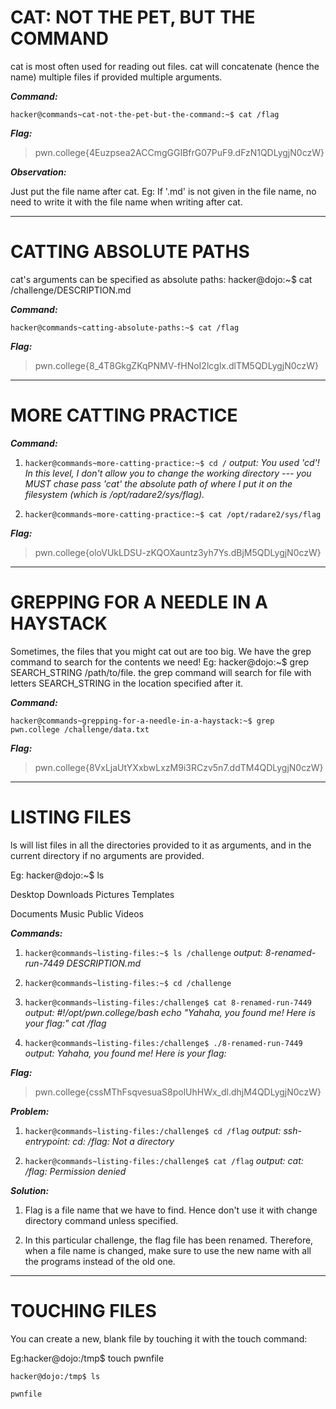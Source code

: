 # CAT: NOT THE PET, BUT THE COMMAND

cat is most often used for reading out files. cat will concatenate (hence the name) multiple files if provided multiple arguments.

***Command:***

`hacker@commands~cat-not-the-pet-but-the-command:~$ cat /flag`

***Flag:***

>pwn.college{4Euzpsea2ACCmgGGIBfrG07PuF9.dFzN1QDLygjN0czW}

***Observation:***

Just put the file name after cat. Eg: If '.md' is not given in the file name, no need to write it with the file name when writing after cat.
_____________________________________________________________________________________________________________________________________________

# CATTING ABSOLUTE PATHS

cat's arguments can be specified as absolute paths: hacker@dojo:~$ cat /challenge/DESCRIPTION.md

***Command:***

`hacker@commands~catting-absolute-paths:~$ cat /flag`

***Flag:***

>pwn.college{8_4T8GkgZKqPNMV-fHNoI2lcglx.dlTM5QDLygjN0czW}
________________________________________________________________

# MORE CATTING PRACTICE

***Command:***

1) `hacker@commands~more-catting-practice:~$ cd /`
 *output: You used 'cd'! In this level, I don't allow you to change the working directory
--- you MUST chase pass 'cat' the absolute path of where I put it on the
filesystem (which is /opt/radare2/sys/flag).*

2) `hacker@commands~more-catting-practice:~$ cat /opt/radare2/sys/flag`

***Flag:***

>pwn.college{oloVUkLDSU-zKQOXauntz3yh7Ys.dBjM5QDLygjN0czW}
______________________________________________________________

# GREPPING FOR A NEEDLE IN A HAYSTACK

Sometimes, the files that you might cat out are too big. We have the grep command to search for the contents we need!
Eg: hacker@dojo:~$ grep SEARCH_STRING /path/to/file. the grep command will search for file with letters SEARCH_STRING in the location specified after it.

***Command:***

`hacker@commands~grepping-for-a-needle-in-a-haystack:~$ grep pwn.college /challenge/data.txt`

***Flag:***

>pwn.college{8VxLjaUtYXxbwLxzM9i3RCzv5n7.ddTM4QDLygjN0czW}
__________________________________________________________________

# LISTING FILES

ls will list files in all the directories provided to it as arguments, and in the current directory if no arguments are provided.

Eg: hacker@dojo:~$ ls

Desktop    Downloads  Pictures  Templates

Documents  Music      Public    Videos

***Commands:***

1) `hacker@commands~listing-files:~$ ls /challenge`
*output: 8-renamed-run-7449  DESCRIPTION.md*

2) `hacker@commands~listing-files:~$ cd /challenge`
   
3) `hacker@commands~listing-files:/challenge$ cat 8-renamed-run-7449`
*output: #!/opt/pwn.college/bash echo "Yahaha, you found me! Here is your flag:" cat /flag*

4) `hacker@commands~listing-files:/challenge$ ./8-renamed-run-7449`
*output: Yahaha, you found me! Here is your flag:*

***Flag:***

>pwn.college{cssMThFsqvesuaS8polUhHWx_dl.dhjM4QDLygjN0czW}

***Problem:***

1) `hacker@commands~listing-files:/challenge$ cd /flag`
*output: ssh-entrypoint: cd: /flag: Not a directory*

2) `hacker@commands~listing-files:/challenge$ cat /flag`
*output: cat: /flag: Permission denied*

***Solution:***

1) Flag is a file name that we have to find. Hence don't use it with change directory command unless specified.

2) In this particular challenge, the flag file has been renamed. Therefore, when a file name is changed, make sure to use the new name with all the programs instead of the old one. 
__________________________________________________________________________________________________________________________________________________________________

# TOUCHING FILES

 You can create a new, blank file by touching it with the touch command: 

 Eg:hacker@dojo:/tmp$ touch pwnfile

    hacker@dojo:/tmp$ ls

    pwnfile





























